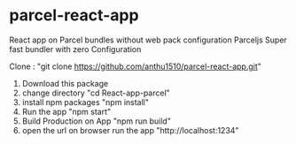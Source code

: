 # parcel-react-app
React app on Parcel bundles without web pack configuration
Parceljs Super fast bundler with zero Configuration

Clone : "git clone https://github.com/anthu1510/parcel-react-app.git"

1. Download this package
2. change directory "cd React-app-parcel"
3. install npm packages "npm install"
4. Run the app "npm start"
5. Build Production on App "npm run build"
6. open the url on browser run the app "http://localhost:1234"

